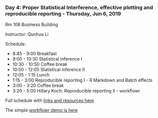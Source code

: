 ### Day 4: Proper Statistical Interference, effective plotting and reproducible reporting - Thursday, Jun 6, 2019

Rm 108 Business Building

Instructor: Qunhua Li

Schedule:

* 8:45 - 9:00 Breakfast
* 9:00 - 10:30 Statistical inference I
* 10:30 - 10:50 Coffee break
* 10:50 - 12:05 Statistical inference II
* 12:05 - 1:15 Lunch
* 1:15 - 3:00 Reproducible reporting I - R Markdown and Batch effects
* 3:00 - 3:20 Coffee break
* 3:20 - 5:00 Hillary Koch: Reproducible reporting II - workflowr

Full schedule with [links and resources here][qul12]

[qul12]: http://www.personal.psu.edu/users/q/u/qul12/bootcamp/agenda.html

The simple [workflowr demo is here][workflowr]

[workflowr]: /archives/2019/day4/docs/demo.Rmd
